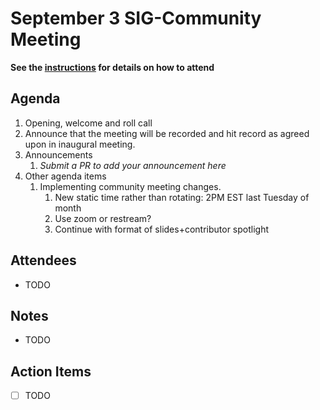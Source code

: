 # September 3 SIG-Community Meeting

**See the [instructions](../README.md) for details on how to attend**

## Agenda

1. Opening, welcome and roll call
1. Announce that the meeting will be recorded and hit record as agreed upon in inaugural meeting. 
1. Announcements
    1. _Submit a PR to add your announcement here_
1. Other agenda items
    1. Implementing community meeting changes.
        1. New static time rather than rotating: 2PM EST last Tuesday of month
        2. Use zoom or restream?
        3. Continue with format of slides+contributor spotlight

## Attendees

* TODO

## Notes

* TODO

## Action Items

* [ ] TODO
